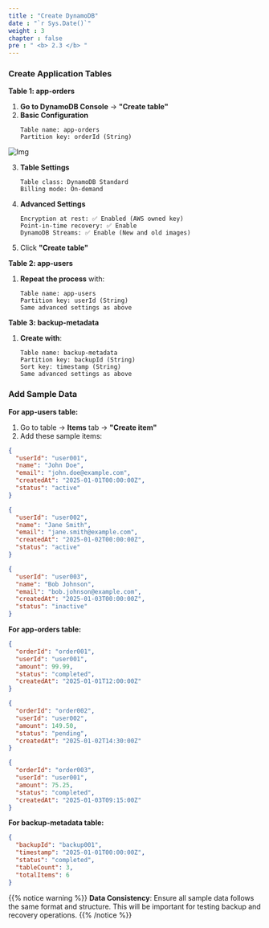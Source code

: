 ```yaml
---
title : "Create DynamoDB"
date : "`r Sys.Date()`"
weight : 3
chapter : false
pre : " <b> 2.3 </b> "
---
```


### Create Application Tables

**Table 1: app-orders**
1. **Go to DynamoDB Console** → **"Create table"**
2. **Basic Configuration**
   ```
   Table name: app-orders
   Partition key: orderId (String)
   ```
![Img](/FCJ-Workshop/images/2.prerequisite/dynamodb1.png)

3. **Table Settings**
   ```
   Table class: DynamoDB Standard
   Billing mode: On-demand
   ```
4. **Advanced Settings**
   ```
   Encryption at rest: ✅ Enabled (AWS owned key)
   Point-in-time recovery: ✅ Enable
   DynamoDB Streams: ✅ Enable (New and old images)
   ```
5. Click **"Create table"**

**Table 2: app-users**
1. **Repeat the process** with:
   ```
   Table name: app-users
   Partition key: userId (String)
   Same advanced settings as above
   ```

**Table 3: backup-metadata**
1. **Create with**:
   ```
   Table name: backup-metadata
   Partition key: backupId (String)
   Sort key: timestamp (String)
   Same advanced settings as above
   ```

### Add Sample Data

**For app-users table:**
1. Go to table → **Items** tab → **"Create item"**
2. Add these sample items:

```json
{
  "userId": "user001",
  "name": "John Doe",
  "email": "john.doe@example.com",
  "createdAt": "2025-01-01T00:00:00Z",
  "status": "active"
}
```

```json
{
  "userId": "user002", 
  "name": "Jane Smith",
  "email": "jane.smith@example.com",
  "createdAt": "2025-01-02T00:00:00Z",
  "status": "active"
}
```

```json
{
  "userId": "user003",
  "name": "Bob Johnson", 
  "email": "bob.johnson@example.com",
  "createdAt": "2025-01-03T00:00:00Z",
  "status": "inactive"
}
```

**For app-orders table:**
```json
{
  "orderId": "order001",
  "userId": "user001",
  "amount": 99.99,
  "status": "completed",
  "createdAt": "2025-01-01T12:00:00Z"
}
```

```json
{
  "orderId": "order002",
  "userId": "user002", 
  "amount": 149.50,
  "status": "pending",
  "createdAt": "2025-01-02T14:30:00Z"
}
```

```json
{
  "orderId": "order003",
  "userId": "user001",
  "amount": 75.25,
  "status": "completed", 
  "createdAt": "2025-01-03T09:15:00Z"
}
```

**For backup-metadata table:**
```json
{
  "backupId": "backup001",
  "timestamp": "2025-01-01T00:00:00Z",
  "status": "completed",
  "tableCount": 3,
  "totalItems": 6
}
```

{{% notice warning %}}
**Data Consistency**: Ensure all sample data follows the same format and structure. This will be important for testing backup and recovery operations.
{{% /notice %}}
